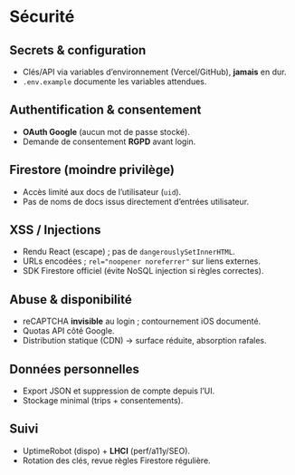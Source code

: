<!-- docs/securite.md -->

# Sécurité

## Secrets & configuration
- Clés/API via variables d’environnement (Vercel/GitHub), **jamais** en dur.  
- `.env.example` documente les variables attendues.

## Authentification & consentement
- **OAuth Google** (aucun mot de passe stocké).
- Demande de consentement **RGPD** avant login.

## Firestore (moindre privilège)
- Accès limité aux docs de l’utilisateur (`uid`).  
- Pas de noms de docs issus directement d’entrées utilisateur.

## XSS / Injections
- Rendu React (escape) ; pas de `dangerouslySetInnerHTML`.  
- URLs encodées ; `rel="noopener noreferrer"` sur liens externes.  
- SDK Firestore officiel (évite NoSQL injection si règles correctes).

## Abuse & disponibilité
- reCAPTCHA **invisible** au login ; contournement iOS documenté.  
- Quotas API côté Google.  
- Distribution statique (CDN) → surface réduite, absorption rafales.

## Données personnelles
- Export JSON et suppression de compte depuis l’UI.  
- Stockage minimal (trips + consentements).

## Suivi
- UptimeRobot (dispo) + **LHCI** (perf/a11y/SEO).  
- Rotation des clés, revue règles Firestore régulière.
